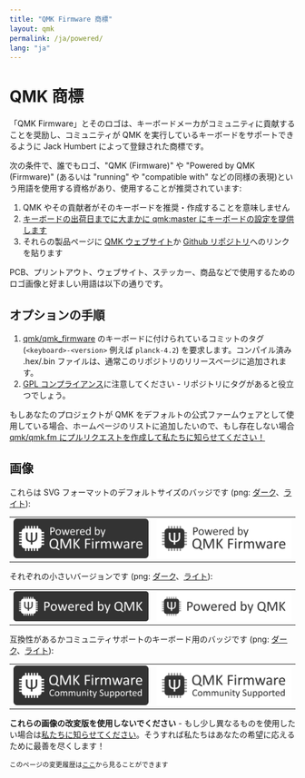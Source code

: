 ```yaml
---
title: "QMK Firmware 商標"
layout: qmk
permalink: /ja/powered/
lang: "ja"
---
```

# QMK 商標

「QMK Firmware」とそのロゴは、キーボードメーカがコミュニティに貢献することを奨励し、コミュニティが QMK を実行しているキーボードをサポートできるように Jack Humbert によって登録された商標です。 

次の条件で、誰でもロゴ、"QMK (Firmware)" や "Powered by QMK (Firmware)" (あるいは "running" や "compatible with" などの同様の表現)という用語を使用する資格があり、使用することが推奨されています:

1. QMK やその貢献者がそのキーボードを推奨・作成することを意味しません
2. [キーボードの出荷日までに大まかに qmk:master にキーボードの設定を提供します](https://github.com/qmk/qmk_firmware/pulls/)
3. それらの製品ページに [QMK ウェブサイト](https://qmk.fm)か [Github リポジトリ](https://github.com/qmk/qmk_firmware)へのリンクを貼ります

PCB、プリントアウト、ウェブサイト、ステッカー、商品などで使用するためのロゴ画像と好ましい用語は以下の通りです。

## オプションの手順

1. [qmk/qmk_firmware](https://github.com/qmk/qmk_firmware) のキーボードに付けられているコミットのタグ (`<keyboard>-<version>` 例えば `planck-4.2`) を要求します。コンパイル済み .hex/.bin ファイルは、通常このリポジトリのリリースページに追加されます。
2. [GPL コンプライアンス](https://fsfe.org/activities/ftf/useful-tips-for-vendors.en.html)に注意してください - リポジトリにタグがあると役立つでしょう。

もしあなたのプロジェクトが QMK をデフォルトの公式ファームウェアとして使用している場合、ホームページのリストに追加したいので、もし存在しない場合 [qmk/qmk.fm にプルリクエストを作成して私たちに知らせてください！](https://github.com/qmk/qmk.fm/pulls/)

## 画像

これらは SVG フォーマットのデフォルトサイズのバッジです (png: [ダーク](/assets/images/badge-dark.png)、[ライト](/assets/images/badge-light.png)):

<style>
td {
    border: 0;
}
</style>

<table>
    <tr>
        <td><a href="/assets/images/badge-dark.svg"><img src="/assets/images/badge-dark.svg" alt="QMK バッジ ダーク" /></a></td>
        <td><a href="/assets/images/badge-light.svg"><img src="/assets/images/badge-light.svg" alt="QMK バッジ ライト" /></a></td>
    </tr>
</table>

それぞれの小さいバージョンです (png: [ダーク](/assets/images/badge-small-dark.png)、[ライト](/assets/images/badge-small-light.png)):

<table>
    <tr>
        <td><a href="/assets/images/badge-small-dark.svg"><img src="/assets/images/badge-small-dark.svg" alt="QMK バッジ 小 ダーク" /></a></td>
        <td><a href="/assets/images/badge-small-light.svg"><img src="/assets/images/badge-small-light.svg" alt="QMK バッジ 小 ライト" /></a></td>
    </tr>
</table>

互換性があるかコミュニティサポートのキーボード用のバッジです (png: [ダーク](/assets/images/badge-community-dark.png)、[ライト](/assets/images/badge-community-light.png)):

<table>
    <tr>
        <td><a href="/assets/images/badge-community-dark.svg"><img src="/assets/images/badge-community-dark.svg" alt="QMK コミュニティバッジ ダーク" /></a></td>
        <td><a href="/assets/images/badge-community-light.svg"><img src="/assets/images/badge-community-light.svg" alt="QMK コミュニティバッジ ライト" /></a></td>
    </tr>
</table>

**これらの画像の改変版を使用しないでください** - もし少し異なるものを使用したい場合は[私たちに知らせてください](https://github.com/qmk/qmk.fm/issues)。そうすれば私たちはあなたの希望に応えるために最善を尽くします！

<small>このページの変更履歴は[ここ](https://github.com/qmk/qmk.fm/commits/gh-pages/_pages/powered.md)から見ることができます</small>
